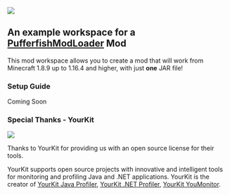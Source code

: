 <p class="center">
<img src="https://i.imgur.com/nIOLmEa.png">
</p>

## An example workspace for a [PufferfishModLoader](https://github.com/PufferfishModLoader/PufferfishModLoader) Mod
This mod workspace allows you to create a mod that will work from Minecraft 1.8.9 up to 1.16.4 and higher, with just **one** JAR file!

### Setup Guide
Coming Soon

### Special Thanks - YourKit
<img src="https://www.yourkit.com/images/yklogo.png">

Thanks to YourKit for providing us with an open source license for their tools.

YourKit supports open source projects with innovative and intelligent tools for monitoring and profiling Java and .NET applications. YourKit is the creator of [YourKit Java Profiler](https://www.yourkit.com/java/profiler/), [YourKit .NET Profiler](https://www.yourkit.com/.net/profiler/), [YourKit YouMonitor](https://www.yourkit.com/youmonitor/).
